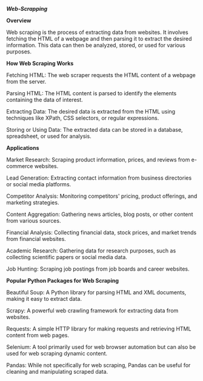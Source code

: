 ***Web-Scrapping***

**Overview**

Web scraping is the process of extracting data from websites. It involves fetching the HTML of a webpage and then parsing it to extract the desired information. This data can then be analyzed, stored, or used for various purposes.

**How Web Scraping Works**

Fetching HTML: The web scraper requests the HTML content of a webpage from the server.

Parsing HTML: The HTML content is parsed to identify the elements containing the data of interest.

Extracting Data: The desired data is extracted from the HTML using techniques like XPath, CSS selectors, or regular expressions.

Storing or Using Data: The extracted data can be stored in a database, spreadsheet, or used for analysis.

**Applications**

Market Research: Scraping product information, prices, and reviews from e-commerce websites.

Lead Generation: Extracting contact information from business directories or social media platforms.

Competitor Analysis: Monitoring competitors' pricing, product offerings, and marketing strategies.

Content Aggregation: Gathering news articles, blog posts, or other content from various sources.

Financial Analysis: Collecting financial data, stock prices, and market trends from financial websites.

Academic Research: Gathering data for research purposes, such as collecting scientific papers or social media data.

Job Hunting: Scraping job postings from job boards and career websites.

**Popular Python Packages for Web Scraping**

Beautiful Soup: A Python library for parsing HTML and XML documents, making it easy to extract data.

Scrapy: A powerful web crawling framework for extracting data from websites.

Requests: A simple HTTP library for making requests and retrieving HTML content from web pages.

Selenium: A tool primarily used for web browser automation but can also be used for web scraping dynamic content.

Pandas: While not specifically for web scraping, Pandas can be useful for cleaning and manipulating scraped data.
